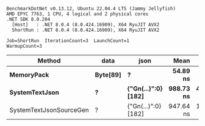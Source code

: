 ```

BenchmarkDotNet v0.13.12, Ubuntu 22.04.4 LTS (Jammy Jellyfish)
AMD EPYC 7763, 1 CPU, 4 logical and 2 physical cores
.NET SDK 8.0.204
  [Host]   : .NET 8.0.4 (8.0.424.16909), X64 RyuJIT AVX2
  ShortRun : .NET 8.0.4 (8.0.424.16909), X64 RyuJIT AVX2

Job=ShortRun  IterationCount=3  LaunchCount=1  
WarmupCount=3  

```
| Method                  | data     | json                | Mean      | Error      | StdDev    | Min       | Max         | Gen0   | Allocated |
|------------------------ |--------- |-------------------- |----------:|-----------:|----------:|----------:|------------:|-------:|----------:|
| **MemoryPack**              | **Byte[89]** | **?**                   |  **54.89 ns** |   **3.100 ns** |  **0.170 ns** |  **54.77 ns** |    **55.08 ns** | **0.0012** |     **104 B** |
| **SystemTextJson**          | **?**        | **{&quot;Gn(...)&quot;:0} [182]** | **988.73 ns** | **436.620 ns** | **23.933 ns** | **969.85 ns** | **1,015.65 ns** |      **-** |     **104 B** |
| SystemTextJsonSourceGen | ?        | {&quot;Gn(...)&quot;:0} [182] | 947.64 ns | 112.061 ns |  6.142 ns | 943.87 ns |   954.73 ns |      - |     104 B |
